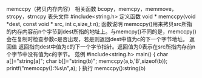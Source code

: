 memccpy（拷贝内存内容）
相关函数
bcopy，memcpy，memmove，strcpy，strncpy
表头文件
#include<string.h>
定义函数
void * memccpy(void *dest, const void * src, int c,size_t n);
函数说明
memccpy()用来拷贝src所指的内存内容前n个字节到dest所指的地址上。与memcpy()不同的是，memccpy()会在复制时检查参数c是否出现，若是则返回dest中值为c的下一个字节地址。
返回值
返回指向dest中值为c的下一个字节指针。返回值为0表示在src所指内存前n个字节中没有值为c的字节。
范例
#include<string.h>
main()
{
char a[]="string[a]";
char b[]="string(b)";
memccpy(a,b,'B',sizeof(b));
printf("memccpy():%s\n",a);
}
执行
memccpy():string(b)